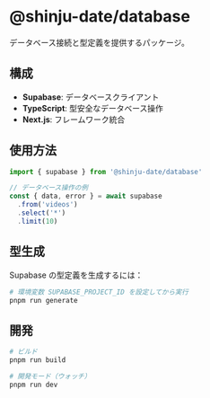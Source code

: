 # @shinju-date/database

データベース接続と型定義を提供するパッケージ。

## 構成

- **Supabase**: データベースクライアント
- **TypeScript**: 型安全なデータベース操作
- **Next.js**: フレームワーク統合

## 使用方法

```typescript
import { supabase } from '@shinju-date/database'

// データベース操作の例
const { data, error } = await supabase
  .from('videos')
  .select('*')
  .limit(10)
```

## 型生成

Supabase の型定義を生成するには：

```bash
# 環境変数 SUPABASE_PROJECT_ID を設定してから実行
pnpm run generate
```

## 開発

```bash
# ビルド
pnpm run build

# 開発モード（ウォッチ）
pnpm run dev
```